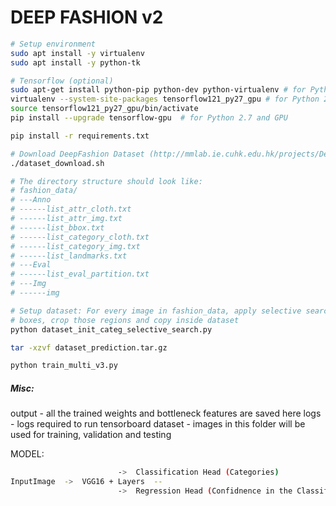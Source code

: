 # DEEP FASHION v2

```sh
# Setup environment
sudo apt install -y virtualenv
sudo apt install -y python-tk

# Tensorflow (optional)
sudo apt-get install python-pip python-dev python-virtualenv # for Python 2.7
virtualenv --system-site-packages tensorflow121_py27_gpu # for Python 2.7
source tensorflow121_py27_gpu/bin/activate
pip install --upgrade tensorflow-gpu  # for Python 2.7 and GPU

pip install -r requirements.txt 

```

```sh
# Download DeepFashion Dataset (http://mmlab.ie.cuhk.edu.hk/projects/DeepFashion/AttributePrediction.html)
./dataset_download.sh

# The directory structure should look like:
# fashion_data/
# ---Anno
# ------list_attr_cloth.txt
# ------list_attr_img.txt
# ------list_bbox.txt
# ------list_category_cloth.txt
# ------list_category_img.txt
# ------list_landmarks.txt
# ---Eval
# ------list_eval_partition.txt
# ---Img
# ------img

```


```sh
# Setup dataset: For every image in fashion_data, apply selective search algo to find ROI/bounding
# boxes, crop those regions and copy inside dataset
python dataset_init_categ_selective_search.py

tar -xzvf dataset_prediction.tar.gz

```

```sh
python train_multi_v3.py

```

##### Misc:
output	- all the trained weights and bottleneck features are saved here
logs	- logs required to run tensorboard
dataset	- images in this folder will be used for training, validation and testing

MODEL:
```sh
						->	Classification Head (Categories)
InputImage	->	VGG16 + Layers	--
						->	Regression Head	(Confidnence in the Classification head prediction)

```


